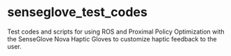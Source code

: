 # senseglove_test_codes

Test codes and scripts for using ROS and Proximal Policy Optimization with the SenseGlove Nova Haptic Gloves to customize haptic feedback to the user.
